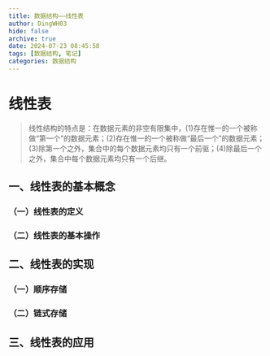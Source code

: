 ```yaml
---
title: 数据结构——线性表
author: DingWH03
hide: false
archive: true
date: 2024-07-23 08:45:58
tags: [数据结构, 笔记]
categories: 数据结构
---
```

# 线性表

> 线性结构的特点是：在数据元素的非空有限集中，(1)存在惟一的一个被称做“第一个”的数据元素；(2)存在惟一的一个被称做“最后一个”的数据元素；(3)除第一个之外，集合中的每个数据元素均只有一个前驱；(4)除最后一个之外，集合中每个数据元素均只有一个后继。

## 一、线性表的基本概念

### （一）线性表的定义

### （二）线性表的基本操作

## 二、线性表的实现

### （一）顺序存储

### （二）链式存储

## 三、线性表的应用